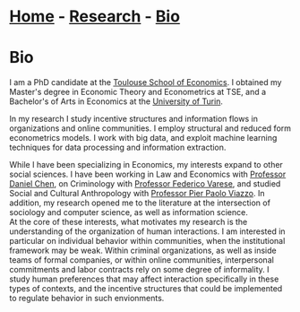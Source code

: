 # [Home](./index.html)  -  [Research](./research.html) - [Bio](./bio.html)

# Bio

I am a PhD candidate at the [Toulouse School of Economics](https://www.tse-fr.eu/). I obtained my Master's degree in Economic Theory and Econometrics at TSE, and a Bachelor's of Arts in Economics at the [University of Turin](https://en.unito.it/).

In my research I study incentive structures and information flows in organizations and online communities. I employ structural and reduced form econometrics models. I work with big data, and exploit machine learning techniques for data processing and information extraction.

While I have been specializing in Economics, my interests expand to other social sciences. I have been working in Law and Economics with [Professor Daniel Chen](https://users.nber.org/~dlchen/), on Criminology with [Professor Federico Varese](https://federicovarese.com/), and studied Social and Cultural Anthropology with [Professor Pier Paolo Viazzo](https://www.dcps.unito.it/do/docenti.pl/Show?_id=pviazzo#tab-profilo). In addition, my research opened me to the literature at the intersection of sociology and computer science, as well as information science.  
At the core of these interests, what motivates my research is the understanding of the organization of human interactions. I am interested in particular on individual behavior within communities, when the institutional framework may be weak. Within criminal organizations, as well as inside teams of formal companies, or within online communities, interpersonal commitments and labor contracts rely on some degree of informality. I study human preferences that may affect interaction specifically in these types of contexts, and the incentive structures that could be implemented to regulate behavior in such envionments. 
